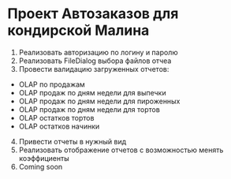 # Проект Автозаказов для кондирской Малина

1. Реализовать авторизацию по логину и паролю
2. Реализовать FileDialog выбора файлов отчеа
3. Провести валидацию загруженных отчетов:
- OLAP по продажам
- OLAP продаж по дням недели для выпечки
- OLAP продаж по дням недели для пироженных
- OLAP продаж по дням недели для тортов
- OLAP остатков тортов
- OLAP остатков начинки
4. Привести отчеты в нужный вид
5. Реализовать отображение отчетов с возможностью менять коэффициенты
6. Coming soon
